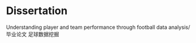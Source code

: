 # Dissertation
Understanding player and team performance through football data analysis/毕业论文 足球数据挖掘
